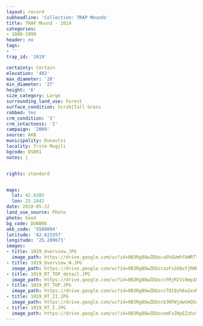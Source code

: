 ```yaml
---
layout: record
subheadline: 'Collection: TRAP Mounds'
title: TRAP Mound - 1019
categories:
- 1000-1999
header: no
tags:
- ''
trap_id: '1019'

certainty: Certain
elevation: '402'
max_diameter: '28'
min_diameter: '27'
height: '6'
size_category: Large
surrounding_land_use: Forest
surface_condition: Scrub|Tall Grass
robbed: Yes
crm_condition: '3'
crm_intactness: '2'
campaign: '2009'
source: AKB
municipality: Dunavtsi
locality: Trite Mogili
bgcode: DS001
notes: |


rights: standard


maps:
  lat: 42.6285
  lon: 25.2442
date: 2018-05-22
land_use_source: Photo
photo: Good
bg_code: DUN006
akb_code: '5500094'
latitude: '42.623357'
longitude: '25.289673'
images:
- title: 1019_Overview.JPG
  image_path: https://drive.google.com/uc?id=0B3Rg88wZDQscaEhGUmhfbWRTY0k
- title: 1019_Overview_N.JPG
  image_path: https://drive.google.com/uc?id=0B3Rg88wZDQscazFsSUQxYjRNRWM
- title: 1019_RT_TOP_detail.JPG
  image_path: https://drive.google.com/uc?id=0B3Rg88wZDQsccFRjM2ViNmp1MkE
- title: 1019_RT_TOP.JPG
  image_path: https://drive.google.com/uc?id=0B3Rg88wZDQsccTQtQzh6a2xvM28
- title: 1019_RT_II.JPG
  image_path: https://drive.google.com/uc?id=0B3Rg88wZDQscb3RFWjdwVmQ5dTA
- title: 1019_RT_I.JPG
  image_path: https://drive.google.com/uc?id=0B3Rg88wZDQscemFzZHpEZzhuY2s
---
```

